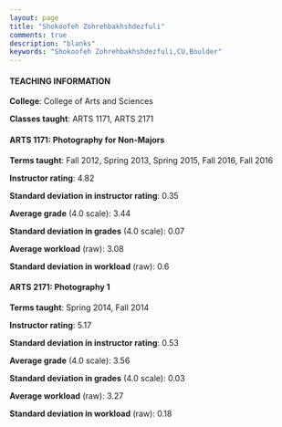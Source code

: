 ```yaml
---
layout: page
title: "Shokoofeh Zohrehbakhshdezfuli" 
comments: true
description: "blanks"
keywords: "Shokoofeh Zohrehbakhshdezfuli,CU,Boulder"
---
```

<head>
<script src="https://ajax.googleapis.com/ajax/libs/jquery/2.1.3/jquery.min.js"></script>
<script src="https://dl.dropboxusercontent.com/s/pc42nxpaw1ea4o9/highcharts.js?dl=0"></script>
<!-- <script src="../assets/js/highcharts.js"></script> -->
<style type="text/css">@font-face {
	font-family: "Bebas Neue";
	src: url(https://www.filehosting.org/file/details/544349/BebasNeue Regular.otf) format("opentype");
	}
	h1.Bebas { 
		font-family: "Bebas Neue", Verdana, Tahoma;
	}
</style>
</head>
	   
#### TEACHING INFORMATION

**College**: College of Arts and Sciences

**Classes taught**: ARTS 1171, ARTS 2171

#### ARTS 1171: Photography for Non-Majors

**Terms taught**: Fall 2012, Spring 2013, Spring 2015, Fall 2016, Fall 2016

**Instructor rating**: 4.82

**Standard deviation in instructor rating**: 0.35

**Average grade** (4.0 scale): 3.44

**Standard deviation in grades** (4.0 scale): 0.07

**Average workload** (raw): 3.08

**Standard deviation in workload** (raw): 0.6

#### ARTS 2171: Photography 1

**Terms taught**: Spring 2014, Fall 2014

**Instructor rating**: 5.17

**Standard deviation in instructor rating**: 0.53

**Average grade** (4.0 scale): 3.56

**Standard deviation in grades** (4.0 scale): 0.03

**Average workload** (raw): 3.27

**Standard deviation in workload** (raw): 0.18

